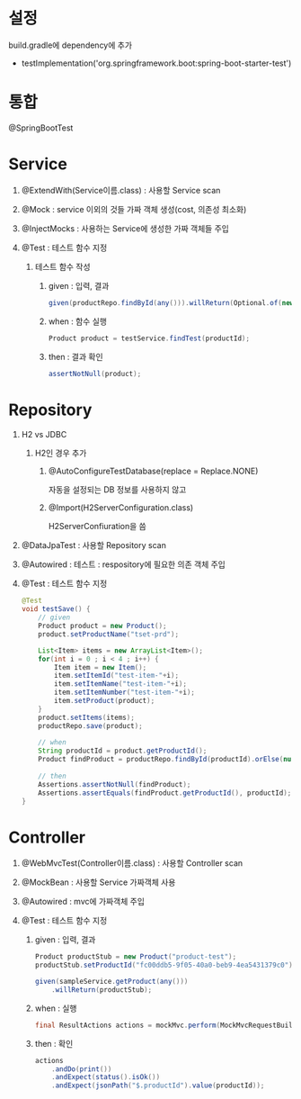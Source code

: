 # 설정

build.gradle에 dependency에 추가

* testImplementation('org.springframework.boot:spring-boot-starter-test')



# 통합

@SpringBootTest



# Service 

1. @ExtendWith(Service이름.class) : 사용할 Service scan
2. @Mock : service 이외의 것들 가짜 객체 생성(cost, 의존성 최소화)
3. @InjectMocks : 사용하는 Service에 생성한 가짜 객체들 주입

4. @Test : 테스트 함수 지정

   1. 테스트 함수 작성

      1. given : 입력, 결과

         ```java
         given(productRepo.findById(any())).willReturn(Optional.of(new Product("product-test")));
         ```

      2. when : 함수 실행

         ```java
         Product product = testService.findTest(productId);
         ```

      3. then : 결과 확인

         ```java
         assertNotNull(product);
         ```



# Repository

1. H2 vs JDBC

   1. H2인 경우 추가

      1. @AutoConfigureTestDatabase(replace = Replace.NONE) 

         자동을 설정되는 DB 정보를 사용하지 않고

      2. @Import(H2ServerConfiguration.class)

         H2ServerConfiuration을 씀

2. @DataJpaTest : 사용할 Repository scan

3. @Autowired : 테스트 : respository에 필요한 의존 객체 주입

4. @Test : 테스트 함수 지정 

   ```java
   @Test
   void testSave() {
       // given
       Product product = new Product();
       product.setProductName("tset-prd");
   
       List<Item> items = new ArrayList<Item>();
       for(int i = 0 ; i < 4 ; i++) {
           Item item = new Item();
           item.setItemId("test-item-"+i);
           item.setItemName("test-item-"+i);
           item.setItemNumber("test-item-"+i);
           item.setProduct(product);
       }
       product.setItems(items);
       productRepo.save(product);
   	
       // when
       String productId = product.getProductId();
       Product findProduct = productRepo.findById(productId).orElse(null);
   	
       // then
       Assertions.assertNotNull(findProduct);
       Assertions.assertEquals(findProduct.getProductId(), productId);
   }
   ```

   

# Controller

1. @WebMvcTest(Controller이름.class) : 사용할 Controller scan

2. @MockBean : 사용할 Service 가짜객체 사용

3. @Autowired : mvc에 가짜객체 주입

4. @Test : 테스트 함수 지정 

   1. given : 입력, 결과

      ```java
      Product productStub = new Product("product-test");
      productStub.setProductId("fc00ddb5-9f05-40a0-beb9-4ea5431379c0");
      
      given(sampleService.getProduct(any()))
          .willReturn(productStub);
      ```

   2. when : 실행

      ```java
      final ResultActions actions = mockMvc.perform(MockMvcRequestBuilders.get("/user/getProduct").param("productId", productId));
      ```

   3. then : 확인

      ```java
      actions
          .andDo(print())
          .andExpect(status().isOk())
          .andExpect(jsonPath("$.productId").value(productId));
      ```

      